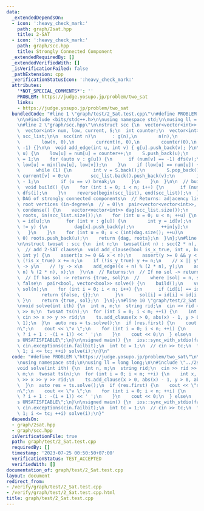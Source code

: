 ```yaml
---
data:
  _extendedDependsOn:
  - icon: ':heavy_check_mark:'
    path: graph/2sat.hpp
    title: 2-SAT
  - icon: ':heavy_check_mark:'
    path: graph/scc.hpp
    title: Strongly Connected Component
  _extendedRequiredBy: []
  _extendedVerifiedWith: []
  _isVerificationFailed: false
  _pathExtension: cpp
  _verificationStatusIcon: ':heavy_check_mark:'
  attributes:
    '*NOT_SPECIAL_COMMENTS*': ''
    PROBLEM: https://judge.yosupo.jp/problem/two_sat
    links:
    - https://judge.yosupo.jp/problem/two_sat
  bundledCode: "#line 1 \"graph/test/2_Sat.test.cpp\"\n#define PROBLEM \"https://judge.yosupo.jp/problem/two_sat\"\
    \n\n#include <bits/stdc++.h>\n\nusing namespace std;\n\nusing ll = long long;\n\
    \n#line 2 \"graph/scc.hpp\"\n\nstruct scc {\n  vector<vector<int>> g;\n  int n;\n\
    \  vector<int> num, low, current, S;\n  int counter;\n  vector<int> id;\n  vector<vector<int>>\
    \ scc_list;\n\n  scc(int n)\n      : g(n),\n        n(n),\n        num(n, -1),\n\
    \        low(n, 0),\n        current(n, 0),\n        counter(0),\n        id(n,\
    \ -1) {}\n\n  void add_edge(int u, int v) { g[u].push_back(v); }\n\n  void dfs(int\
    \ u) {\n    low[u] = num[u] = counter++;\n    S.push_back(u);\n    current[u]\
    \ = 1;\n    for (auto v : g[u]) {\n      if (num[v] == -1) dfs(v);\n      if (current[v])\
    \ low[u] = min(low[u], low[v]);\n    }\n    if (low[u] == num[u]) {\n      scc_list.push_back(vector<int>());\n\
    \      while (1) {\n        int v = S.back();\n        S.pop_back();\n       \
    \ current[v] = 0;\n        scc_list.back().push_back(v);\n        id[v] = (int)scc_list.size()\
    \ - 1;\n        if (u == v) break;\n      }\n    }\n  }\n\n  // build scc_list\n\
    \  void build() {\n    for (int i = 0; i < n; i++) {\n      if (num[i] == -1)\
    \ dfs(i);\n    }\n    reverse(begin(scc_list), end(scc_list));\n  }\n\n  // build\
    \ DAG of strongly connected components\n  // Returns: adjacency list of DAG, and\
    \ root vertices (in-degree\n  // = 0)\n  pair<vector<vector<int>>, vector<int>>\
    \ condense() {\n    vector<vector<int>> dag(scc_list.size());\n    vector<int>\
    \ roots, in(scc_list.size());\n    for (int u = 0; u < n; ++u) {\n      int x\
    \ = id[u];\n      for (int v : g[u]) {\n        int y = id[v];\n        if (x\
    \ != y) {\n          dag[x].push_back(y);\n          ++in[y];\n        }\n   \
    \   }\n    }\n    for (int u = 0; u < (int)dag.size(); ++u)\n      if (in[u] ==\
    \ 0) roots.push_back(u);\n    return {dag, roots};\n  }\n};\n#line 2 \"graph/2sat.hpp\"\
    \n\nstruct twosat : scc {\n  int n;\n  twosat(int n) : scc(2 * n), n(n) {}\n\n\
    \  // add 2-SAT clause\n  void add_clause(bool is_x_true, int x, bool is_y_true,\
    \ int y) {\n    assert(x >= 0 && x < n);\n    assert(y >= 0 && y < n);\n    if\
    \ (!is_x_true) x += n;\n    if (!is_y_true) y += n;\n    // x || y\n    // !x\
    \ -> y\n    // !y -> x\n    add_edge((x + n) % (2 * n), y);\n    add_edge((y +\
    \ n) % (2 * n), x);\n  }\n\n  // Returns:\n  // If no sol -> returns {false, {}}\n\
    \  // If has sol -> returns {true, sol}\n  //    where |sol| = n, sol = true /\
    \ false\n  pair<bool, vector<bool>> solve() {\n    build();\n    vector<bool>\
    \ sol(n);\n    for (int i = 0; i < n; i++) {\n      if (id[i] == id[i + n]) {\n\
    \        return {false, {}};\n      }\n      sol[i] = id[i] < id[i + n];\n   \
    \ }\n    return {true, sol};\n  }\n};\n#line 10 \"graph/test/2_Sat.test.cpp\"\n\
    \nvoid solve(int ith) {\n  int n, m;\n  string rid;\n  cin >> rid >> rid >> n\
    \ >> m;\n  twosat ts(n);\n  for (int i = 0; i < m; ++i) {\n    int x, y;\n   \
    \ cin >> x >> y >> rid;\n    ts.add_clause(x > 0, abs(x) - 1, y > 0, abs(y) -\
    \ 1);\n  }\n  auto res = ts.solve();\n  if (res.first) {\n    cout << \"s SATISFIABLE\\\
    n\";\n    cout << \"v \";\n    for (int i = 0; i < n; ++i) {\n      cout << (res.second[i]\
    \ ? i + 1 : -(i + 1)) << ' ';\n    }\n    cout << 0;\n  } else\n    cout << \"\
    s UNSATISFIABLE\";\n}\n\nsigned main() {\n  ios::sync_with_stdio(false);\n  cin.tie(nullptr),\
    \ cin.exceptions(cin.failbit);\n  int tc = 1;\n  // cin >> tc;\n  for (int i =\
    \ 1; i <= tc; ++i) solve(i);\n}\n"
  code: "#define PROBLEM \"https://judge.yosupo.jp/problem/two_sat\"\n\n#include <bits/stdc++.h>\n\
    \nusing namespace std;\n\nusing ll = long long;\n\n#include \"../2sat.hpp\"\n\n\
    void solve(int ith) {\n  int n, m;\n  string rid;\n  cin >> rid >> rid >> n >>\
    \ m;\n  twosat ts(n);\n  for (int i = 0; i < m; ++i) {\n    int x, y;\n    cin\
    \ >> x >> y >> rid;\n    ts.add_clause(x > 0, abs(x) - 1, y > 0, abs(y) - 1);\n\
    \  }\n  auto res = ts.solve();\n  if (res.first) {\n    cout << \"s SATISFIABLE\\\
    n\";\n    cout << \"v \";\n    for (int i = 0; i < n; ++i) {\n      cout << (res.second[i]\
    \ ? i + 1 : -(i + 1)) << ' ';\n    }\n    cout << 0;\n  } else\n    cout << \"\
    s UNSATISFIABLE\";\n}\n\nsigned main() {\n  ios::sync_with_stdio(false);\n  cin.tie(nullptr),\
    \ cin.exceptions(cin.failbit);\n  int tc = 1;\n  // cin >> tc;\n  for (int i =\
    \ 1; i <= tc; ++i) solve(i);\n}"
  dependsOn:
  - graph/2sat.hpp
  - graph/scc.hpp
  isVerificationFile: true
  path: graph/test/2_Sat.test.cpp
  requiredBy: []
  timestamp: '2023-07-25 00:50:50+07:00'
  verificationStatus: TEST_ACCEPTED
  verifiedWith: []
documentation_of: graph/test/2_Sat.test.cpp
layout: document
redirect_from:
- /verify/graph/test/2_Sat.test.cpp
- /verify/graph/test/2_Sat.test.cpp.html
title: graph/test/2_Sat.test.cpp
---
```

